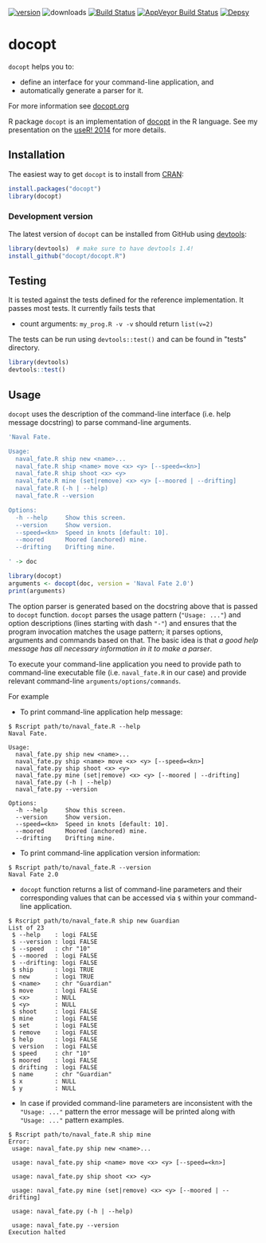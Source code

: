 [![version](https://www.r-pkg.org/badges/version/docopt)](https://cran.r-project.org/package=docopt)
![downloads](https://cranlogs.r-pkg.org/badges/docopt)
[![Build Status](https://travis-ci.org/docopt/docopt.R.svg?branch=master)](https://travis-ci.org/docopt/docopt.R)
[![AppVeyor Build Status](https://ci.appveyor.com/api/projects/status/github/docopt/docopt.R?branch=master&svg=true)](https://ci.appveyor.com/project/docopt/docopt.R)
[![Depsy](http://depsy.org/api/package/cran/docopt/badge.svg)](http://depsy.org/package/r/docopt)

# docopt

`docopt` helps you to:

- define an interface for your command-line application, and
- automatically generate a parser for it.

For more information see [docopt.org](http://docopt.org)

R package `docopt` is an implementation of [docopt](http://docopt.org) in the R language.
See my presentation on the [useR! 2014](http://www.slideshare.net/EdwindeJonge1/docopt-user2014) for more details.

## Installation

The easiest way to get `docopt` is to install from 
[CRAN](https://cran.r-project.org/web/packages/docopt/index.html):

```R
install.packages("docopt")
library(docopt)
```
### Development version

The latest version of `docopt` can be installed from GitHub using 
[devtools](https://github.com/r-lib/devtools):

```R
library(devtools)  # make sure to have devtools 1.4!
install_github("docopt/docopt.R")
```

## Testing

It is tested against the tests defined for the reference implementation.
It passes most tests. It currently fails tests that 

- count arguments: `my_prog.R -v -v` should return `list(v=2)`

The tests can be run using `devtools::test()` and can be found in "tests" directory.

```R
library(devtools)
devtools::test()
```


## Usage

`docopt` uses the description of the command-line interface (i.e. help message docstring) 
to parse command-line arguments.

```R
'Naval Fate.

Usage:
  naval_fate.R ship new <name>...
  naval_fate.R ship <name> move <x> <y> [--speed=<kn>]
  naval_fate.R ship shoot <x> <y>
  naval_fate.R mine (set|remove) <x> <y> [--moored | --drifting]
  naval_fate.R (-h | --help)
  naval_fate.R --version

Options:
  -h --help     Show this screen.
  --version     Show version.
  --speed=<kn>  Speed in knots [default: 10].
  --moored      Moored (anchored) mine.
  --drifting    Drifting mine.

' -> doc

library(docopt)
arguments <- docopt(doc, version = 'Naval Fate 2.0')
print(arguments)
```

The option parser is generated based on the docstring above that is passed to `docopt` function. 
`docopt` parses the usage pattern (`"Usage: ..."`) and option descriptions 
(lines starting with dash `"-"`) and ensures that the program invocation matches the 
usage pattern; it parses options, arguments and commands based on that. 
The basic idea is that *a good help message has all necessary information in it to make a parser*.

To execute your command-line application you need to provide path to command-line executable file
(i.e. `naval_fate.R` in our case) and provide relevant command-line `arguments/options/commands`.

For example

* To print command-line application help message:

```
$ Rscript path/to/naval_fate.R --help
Naval Fate.

Usage:
  naval_fate.py ship new <name>...
  naval_fate.py ship <name> move <x> <y> [--speed=<kn>]
  naval_fate.py ship shoot <x> <y>
  naval_fate.py mine (set|remove) <x> <y> [--moored | --drifting]
  naval_fate.py (-h | --help)
  naval_fate.py --version

Options:
  -h --help     Show this screen.
  --version     Show version.
  --speed=<kn>  Speed in knots [default: 10].
  --moored      Moored (anchored) mine.
  --drifting    Drifting mine.
```

* To print command-line application version information:

```
$ Rscript path/to/naval_fate.R --version
Naval Fate 2.0
```

* `docopt` function returns a list of command-line parameters and their 
  corresponding values that can be accessed via `$` within your command-line 
  application.

```
$ Rscript path/to/naval_fate.R ship new Guardian
List of 23
 $ --help    : logi FALSE
 $ --version : logi FALSE
 $ --speed   : chr "10"
 $ --moored  : logi FALSE
 $ --drifting: logi FALSE
 $ ship      : logi TRUE
 $ new       : logi TRUE
 $ <name>    : chr "Guardian"
 $ move      : logi FALSE
 $ <x>       : NULL
 $ <y>       : NULL
 $ shoot     : logi FALSE
 $ mine      : logi FALSE
 $ set       : logi FALSE
 $ remove    : logi FALSE
 $ help      : logi FALSE
 $ version   : logi FALSE
 $ speed     : chr "10"
 $ moored    : logi FALSE
 $ drifting  : logi FALSE
 $ name      : chr "Guardian"
 $ x         : NULL
 $ y         : NULL
```

* In case if provided command-line parameters are inconsistent with the 
  `"Usage: ..."` pattern the error message will be printed along with
  `"Usage: ..."` pattern examples.

```
$ Rscript path/to/naval_fate.R ship mine
Error: 
 usage: naval_fate.py ship new <name>...
  
 usage: naval_fate.py ship <name> move <x> <y> [--speed=<kn>]
  
 usage: naval_fate.py ship shoot <x> <y>
  
 usage: naval_fate.py mine (set|remove) <x> <y> [--moored | --drifting]
  
 usage: naval_fate.py (-h | --help)
  
 usage: naval_fate.py --version
Execution halted
```
